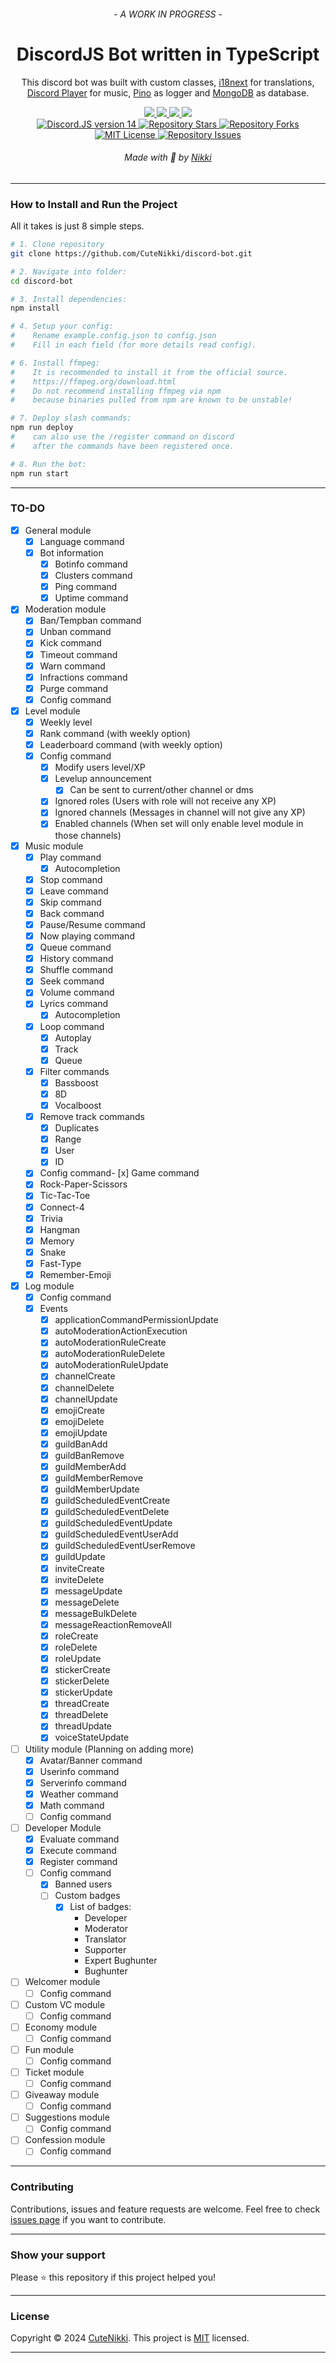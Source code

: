 <div align="center">
  <h6 > - A WORK IN PROGRESS - </h6>

  <h1>DiscordJS Bot written in TypeScript</h3>

  <p>This discord bot was built with custom classes, <a href="https://www.i18next.com/">i18next</a> for translations, <a href="https://discord-player.js.org/">Discord Player</a> for music, <a href="https://getpino.io/">Pino</a> as logger and <a href="https://www.mongodb.com/">MongoDB</a> as database.</p>

  <a href="https://www.i18next.com/" >
    <img src="https://img.shields.io/badge/translation-i18next-blue?style=for-the-badge" />
  </a>
  <a href="https://discord-player.js.org/" >
    <img src="https://img.shields.io/badge/music-discord_player-blue?style=for-the-badge" />
  </a>
  <a href="https://getpino.io/" >
    <img src="https://img.shields.io/badge/logger-pino-blue?style=for-the-badge" />
  </a>
  <a href="https://www.mongodb.com/" >
    <img src="https://img.shields.io/badge/database-mongodb-blue?style=for-the-badge" />
  </a>
  <br>
  <a href="https://github.com/discordjs/discord.js/">
    <img src="https://img.shields.io/badge/discord.js-v14-blue?style=for-the-badge" alt="Discord.JS version 14" />
  </a>
  <a href="https://github.com/CuteNikki/discord-bot/stargazers">
    <img src="https://img.shields.io/github/stars/CuteNikki/discord-bot?style=for-the-badge" alt="Repository Stars" />
  </a>
  <a href="https://github.com/CuteNikki/discord-bot/forks">
    <img src="https://img.shields.io/github/forks/CuteNikki/discord-bot?style=for-the-badge" alt="Repository Forks" />
  </a>
  <a href="https://opensource.org/licenses/MIT" >
    <img src="https://img.shields.io/badge/license-MIT-blue?style=for-the-badge" alt="MIT License" />
  </a>
  <a href="https://github.com/CuteNikki/discord-bot/issues">
    <img src="https://img.shields.io/github/issues/CuteNikki/discord-bot?style=for-the-badge" alt="Repository Issues" />
  </a>
  <h6>
    Made with 💖 by <a href="https://github.com/CuteNikki/">Nikki</a>
  </h6>
</div>

<hr>

<h3>How to Install and Run the Project</h3>

All it takes is just 8 simple steps.

```bash
# 1. Clone repository
git clone https://github.com/CuteNikki/discord-bot.git

# 2. Navigate into folder:
cd discord-bot

# 3. Install dependencies:
npm install

# 4. Setup your config:
#    Rename example.config.json to config.json
#    Fill in each field (for more details read config).

# 6. Install ffmpeg:
#    It is recommended to install it from the official source.
#    https://ffmpeg.org/download.html
#    Do not recommend installing ffmpeg via npm
#    because binaries pulled from npm are known to be unstable!

# 7. Deploy slash commands:
npm run deploy
#    can also use the /register command on discord
#    after the commands have been registered once.

# 8. Run the bot:
npm run start
```

<hr>

<h3>TO-DO</h3>

- [x] General module
  - [x] Language command
  - [x] Bot information
    - [x] Botinfo command
    - [x] Clusters command
    - [x] Ping command
    - [x] Uptime command
- [x] Moderation module
  - [x] Ban/Tempban command
  - [x] Unban command
  - [x] Kick command
  - [x] Timeout command
  - [x] Warn command
  - [x] Infractions command
  - [x] Purge command
  - [x] Config command
- [x] Level module
  - [x] Weekly level
  - [x] Rank command (with weekly option)
  - [x] Leaderboard command (with weekly option)
  - [x] Config command
    - [x] Modify users level/XP
    - [x] Levelup announcement
      - [x] Can be sent to current/other channel or dms
    - [x] Ignored roles
          (Users with role will not receive any XP)
    - [x] Ignored channels
          (Messages in channel will not give any XP)
    - [x] Enabled channels
          (When set will only enable level module in those channels)
- [x] Music module
  - [x] Play command
    - [x] Autocompletion
  - [x] Stop command
  - [x] Leave command
  - [x] Skip command
  - [x] Back command
  - [x] Pause/Resume command
  - [x] Now playing command
  - [x] Queue command
  - [x] History command
  - [x] Shuffle command
  - [x] Seek command
  - [x] Volume command
  - [x] Lyrics command
    - [x] Autocompletion
  - [x] Loop command
    - [x] Autoplay
    - [x] Track
    - [x] Queue
  - [x] Filter commands
    - [x] Bassboost
    - [x] 8D
    - [x] Vocalboost
  - [x] Remove track commands
    - [x] Duplicates
    - [x] Range
    - [x] User
    - [x] ID
  - [x] Config command- [x] Game command
  - [x] Rock-Paper-Scissors
  - [x] Tic-Tac-Toe
  - [x] Connect-4
  - [x] Trivia
  - [x] Hangman
  - [x] Memory
  - [x] Snake
  - [x] Fast-Type
  - [x] Remember-Emoji
- [x] Log module
  - [x] Config command
  - [x] Events
    - [x] applicationCommandPermissionUpdate
    - [x] autoModerationActionExecution
    - [x] autoModerationRuleCreate
    - [x] autoModerationRuleDelete
    - [x] autoModerationRuleUpdate
    - [x] channelCreate
    - [x] channelDelete
    - [x] channelUpdate
    - [x] emojiCreate
    - [x] emojiDelete
    - [x] emojiUpdate
    - [x] guildBanAdd
    - [x] guildBanRemove
    - [x] guildMemberAdd
    - [x] guildMemberRemove
    - [x] guildMemberUpdate
    - [x] guildScheduledEventCreate
    - [x] guildScheduledEventDelete
    - [x] guildScheduledEventUpdate
    - [x] guildScheduledEventUserAdd
    - [x] guildScheduledEventUserRemove
    - [x] guildUpdate
    - [x] inviteCreate
    - [x] inviteDelete
    - [x] messageUpdate
    - [x] messageDelete
    - [x] messageBulkDelete
    - [x] messageReactionRemoveAll
    - [x] roleCreate
    - [x] roleDelete
    - [x] roleUpdate
    - [x] stickerCreate
    - [x] stickerDelete
    - [x] stickerUpdate
    - [x] threadCreate
    - [x] threadDelete
    - [x] threadUpdate
    - [x] voiceStateUpdate
- [ ] Utility module
      (Planning on adding more)
  - [x] Avatar/Banner command
  - [x] Userinfo command
  - [x] Serverinfo command
  - [x] Weather command
  - [x] Math command
  - [ ] Config command
- [ ] Developer Module
  - [x] Evaluate command
  - [x] Execute command
  - [x] Register command
  - [ ] Config command
    - [x] Banned users
    - [ ] Custom badges
      - [x] List of badges:
        - Developer
        - Moderator
        - Translator
        - Supporter
        - Expert Bughunter
        - Bughunter
- [ ] Welcomer module
  - [ ] Config command
- [ ] Custom VC module
  - [ ] Config command
- [ ] Economy module
  - [ ] Config command
- [ ] Fun module
  - [ ] Config command
- [ ] Ticket module
  - [ ] Config command
- [ ] Giveaway module
  - [ ] Config command
- [ ] Suggestions module
  - [ ] Config command
- [ ] Confession module
  - [ ] Config command

<hr>

<h3>Contributing</h3>

Contributions, issues and feature requests are welcome.
Feel free to check <a href="https://github.com/CuteNikki/discord-bot/issues">issues page</a> if you want to contribute.

<hr>

<h3>Show your support</h3>

Please ⭐️ this repository if this project helped you!

<hr>

<h3>License</h3>

Copyright © 2024 <a href="https://github.com/CuteNikki">CuteNikki</a>.
This project is <a href="https://github.com/CuteNikki/discord-bot/blob/main/LICENSE">MIT</a> licensed.

<hr>
